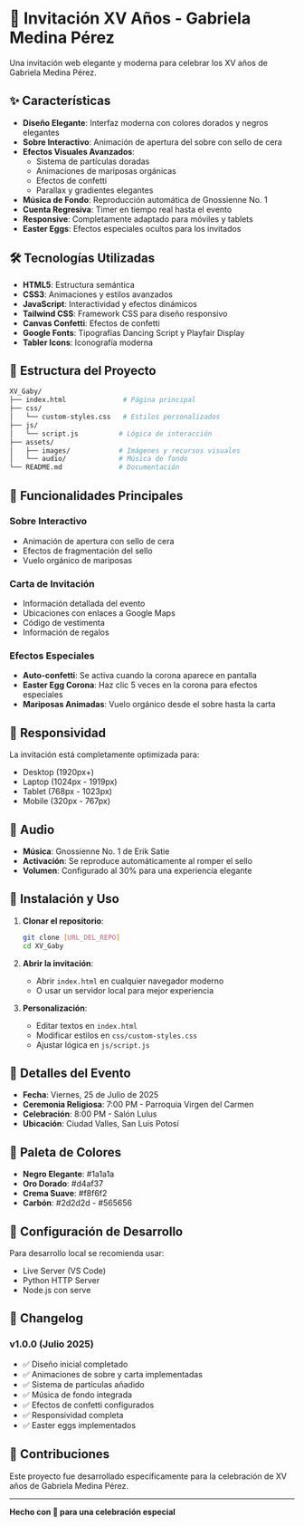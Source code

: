 # 🎉 Invitación XV Años - Gabriela Medina Pérez

Una invitación web elegante y moderna para celebrar los XV años de Gabriela Medina Pérez.

## ✨ Características

- **Diseño Elegante**: Interfaz moderna con colores dorados y negros elegantes
- **Sobre Interactivo**: Animación de apertura del sobre con sello de cera
- **Efectos Visuales Avanzados**:
  - Sistema de partículas doradas
  - Animaciones de mariposas orgánicas
  - Efectos de confetti
  - Parallax y gradientes elegantes
- **Música de Fondo**: Reproducción automática de Gnossienne No. 1
- **Cuenta Regresiva**: Timer en tiempo real hasta el evento
- **Responsive**: Completamente adaptado para móviles y tablets
- **Easter Eggs**: Efectos especiales ocultos para los invitados

## 🛠️ Tecnologías Utilizadas

- **HTML5**: Estructura semántica
- **CSS3**: Animaciones y estilos avanzados
- **JavaScript**: Interactividad y efectos dinámicos
- **Tailwind CSS**: Framework CSS para diseño responsivo
- **Canvas Confetti**: Efectos de confetti
- **Google Fonts**: Tipografías Dancing Script y Playfair Display
- **Tabler Icons**: Iconografía moderna

## 📂 Estructura del Proyecto

```bash
XV_Gaby/
├── index.html              # Página principal
├── css/
│   └── custom-styles.css   # Estilos personalizados
├── js/
│   └── script.js          # Lógica de interacción
├── assets/
│   ├── images/            # Imágenes y recursos visuales
│   └── audio/             # Música de fondo
└── README.md              # Documentación
```

## 🎯 Funcionalidades Principales

### Sobre Interactivo

- Animación de apertura con sello de cera
- Efectos de fragmentación del sello
- Vuelo orgánico de mariposas

### Carta de Invitación

- Información detallada del evento
- Ubicaciones con enlaces a Google Maps
- Código de vestimenta
- Información de regalos

### Efectos Especiales

- **Auto-confetti**: Se activa cuando la corona aparece en pantalla
- **Easter Egg Corona**: Haz clic 5 veces en la corona para efectos especiales
- **Mariposas Animadas**: Vuelo orgánico desde el sobre hasta la carta

## 📱 Responsividad

La invitación está completamente optimizada para:

- Desktop (1920px+)
- Laptop (1024px - 1919px)
- Tablet (768px - 1023px)
- Mobile (320px - 767px)

## 🎵 Audio

- **Música**: Gnossienne No. 1 de Erik Satie
- **Activación**: Se reproduce automáticamente al romper el sello
- **Volumen**: Configurado al 30% para una experiencia elegante

## 🚀 Instalación y Uso

1. **Clonar el repositorio**:

   ```bash
   git clone [URL_DEL_REPO]
   cd XV_Gaby
   ```

2. **Abrir la invitación**:

   - Abrir `index.html` en cualquier navegador moderno
   - O usar un servidor local para mejor experiencia

3. **Personalización**:
   - Editar textos en `index.html`
   - Modificar estilos en `css/custom-styles.css`
   - Ajustar lógica en `js/script.js`

## 📅 Detalles del Evento

- **Fecha**: Viernes, 25 de Julio de 2025
- **Ceremonia Religiosa**: 7:00 PM - Parroquia Virgen del Carmen
- **Celebración**: 8:00 PM - Salón Lulus
- **Ubicación**: Ciudad Valles, San Luis Potosí

## 🎨 Paleta de Colores

- **Negro Elegante**: #1a1a1a
- **Oro Dorado**: #d4af37
- **Crema Suave**: #f8f6f2
- **Carbón**: #2d2d2d - #565656

## 🔧 Configuración de Desarrollo

Para desarrollo local se recomienda usar:

- Live Server (VS Code)
- Python HTTP Server
- Node.js con serve

## 📝 Changelog

### v1.0.0 (Julio 2025)

- ✅ Diseño inicial completado
- ✅ Animaciones de sobre y carta implementadas
- ✅ Sistema de partículas añadido
- ✅ Música de fondo integrada
- ✅ Efectos de confetti configurados
- ✅ Responsividad completa
- ✅ Easter eggs implementados

## 🤝 Contribuciones

Este proyecto fue desarrollado específicamente para la celebración de XV años de Gabriela Medina Pérez.

---

**Hecho con 💖 para una celebración especial**
